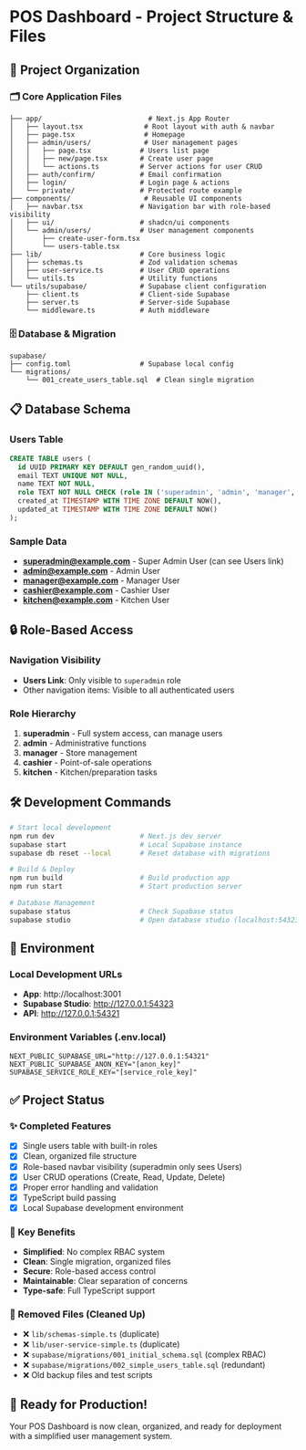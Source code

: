 # POS Dashboard - Project Structure & Files

## 📁 Project Organization

### 🗂️ Core Application Files

```
├── app/                          # Next.js App Router
│   ├── layout.tsx               # Root layout with auth & navbar
│   ├── page.tsx                 # Homepage
│   ├── admin/users/             # User management pages
│   │   ├── page.tsx            # Users list page
│   │   ├── new/page.tsx        # Create user page
│   │   └── actions.ts          # Server actions for user CRUD
│   ├── auth/confirm/           # Email confirmation
│   ├── login/                  # Login page & actions
│   └── private/                # Protected route example
├── components/                  # Reusable UI components
│   ├── navbar.tsx              # Navigation bar with role-based visibility
│   ├── ui/                     # shadcn/ui components
│   └── admin/users/            # User management components
│       ├── create-user-form.tsx
│       └── users-table.tsx
├── lib/                        # Core business logic
│   ├── schemas.ts              # Zod validation schemas
│   ├── user-service.ts         # User CRUD operations
│   └── utils.ts                # Utility functions
└── utils/supabase/             # Supabase client configuration
    ├── client.ts               # Client-side Supabase
    ├── server.ts               # Server-side Supabase
    └── middleware.ts           # Auth middleware
```

### 🗄️ Database & Migration

```
supabase/
├── config.toml                 # Supabase local config
└── migrations/
    └── 001_create_users_table.sql  # Clean single migration
```

## 📋 Database Schema

### Users Table

```sql
CREATE TABLE users (
  id UUID PRIMARY KEY DEFAULT gen_random_uuid(),
  email TEXT UNIQUE NOT NULL,
  name TEXT NOT NULL,
  role TEXT NOT NULL CHECK (role IN ('superadmin', 'admin', 'manager', 'cashier', 'kitchen')),
  created_at TIMESTAMP WITH TIME ZONE DEFAULT NOW(),
  updated_at TIMESTAMP WITH TIME ZONE DEFAULT NOW()
);
```

### Sample Data

- **superadmin@example.com** - Super Admin User (can see Users link)
- **admin@example.com** - Admin User
- **manager@example.com** - Manager User
- **cashier@example.com** - Cashier User
- **kitchen@example.com** - Kitchen User

## 🔒 Role-Based Access

### Navigation Visibility

- **Users Link**: Only visible to `superadmin` role
- Other navigation items: Visible to all authenticated users

### Role Hierarchy

1. **superadmin** - Full system access, can manage users
2. **admin** - Administrative functions
3. **manager** - Store management
4. **cashier** - Point-of-sale operations
5. **kitchen** - Kitchen/preparation tasks

## 🛠️ Development Commands

```bash
# Start local development
npm run dev                     # Next.js dev server
supabase start                  # Local Supabase instance
supabase db reset --local       # Reset database with migrations

# Build & Deploy
npm run build                   # Build production app
npm run start                   # Start production server

# Database Management
supabase status                 # Check Supabase status
supabase studio                 # Open database studio (localhost:54323)
```

## 🚀 Environment

### Local Development URLs

- **App**: http://localhost:3001
- **Supabase Studio**: http://127.0.0.1:54323
- **API**: http://127.0.0.1:54321

### Environment Variables (.env.local)

```
NEXT_PUBLIC_SUPABASE_URL="http://127.0.0.1:54321"
NEXT_PUBLIC_SUPABASE_ANON_KEY="[anon_key]"
SUPABASE_SERVICE_ROLE_KEY="[service_role_key]"
```

## ✅ Project Status

### ✨ Completed Features

- [x] Single users table with built-in roles
- [x] Clean, organized file structure
- [x] Role-based navbar visibility (superadmin only sees Users)
- [x] User CRUD operations (Create, Read, Update, Delete)
- [x] Proper error handling and validation
- [x] TypeScript build passing
- [x] Local Supabase development environment

### 🎯 Key Benefits

- **Simplified**: No complex RBAC system
- **Clean**: Single migration, organized files
- **Secure**: Role-based access control
- **Maintainable**: Clear separation of concerns
- **Type-safe**: Full TypeScript support

### 📂 Removed Files (Cleaned Up)

- ❌ `lib/schemas-simple.ts` (duplicate)
- ❌ `lib/user-service-simple.ts` (duplicate)
- ❌ `supabase/migrations/001_initial_schema.sql` (complex RBAC)
- ❌ `supabase/migrations/002_simple_users_table.sql` (redundant)
- ❌ Old backup files and test scripts

## 🎉 Ready for Production!

Your POS Dashboard is now clean, organized, and ready for deployment with a simplified user management system.

